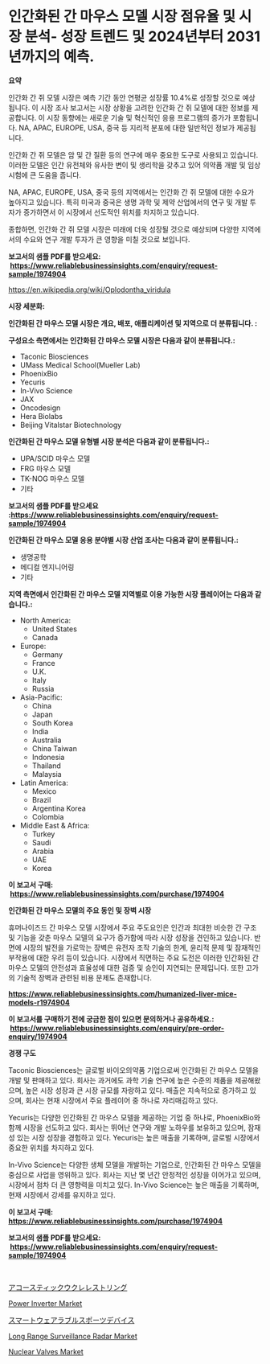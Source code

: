 <p><h1>인간화된 간 마우스 모델 시장 점유율 및 시장 분석- 성장 트렌드 및 2024년부터 2031년까지의 예측.</h1></p><p><strong>요약</strong></p>
<p><p>인간화 간 쥐 모델 시장은 예측 기간 동안 연평균 성장률 10.4%로 성장할 것으로 예상됩니다. 이 시장 조사 보고서는 시장 상황을 고려한 인간화 간 쥐 모델에 대한 정보를 제공합니다. 이 시장 동향에는 새로운 기술 및 혁신적인 응용 프로그램의 증가가 포함됩니다. NA, APAC, EUROPE, USA, 중국 등 지리적 분포에 대한 일반적인 정보가 제공됩니다.</p><p>인간화 간 쥐 모델은 암 및 간 질환 등의 연구에 매우 중요한 도구로 사용되고 있습니다. 이러한 모델은 인간 유전체와 유사한 변이 및 생리학을 갖추고 있어 의약품 개발 및 임상 시험에 큰 도움을 줍니다.</p><p>NA, APAC, EUROPE, USA, 중국 등의 지역에서는 인간화 간 쥐 모델에 대한 수요가 높아지고 있습니다. 특히 미국과 중국은 생명 과학 및 제약 산업에서의 연구 및 개발 투자가 증가하면서 이 시장에서 선도적인 위치를 차지하고 있습니다.</p><p>종합하면, 인간화 간 쥐 모델 시장은 미래에 더욱 성장될 것으로 예상되며 다양한 지역에서의 수요와 연구 개발 투자가 큰 영향을 미칠 것으로 보입니다.</p></p>
<p><strong>보고서의 샘플 PDF를 받으세요: &nbsp;<a href="https://www.reliablebusinessinsights.com/enquiry/request-sample/1974904">https://www.reliablebusinessinsights.com/enquiry/request-sample/1974904</a></strong></p>
<p><a href="https://en.wikipedia.org/wiki/Oplodontha_viridula">https://en.wikipedia.org/wiki/Oplodontha_viridula</a></p>
<p><strong>시장 세분화:</strong></p>
<p><strong> 인간화된 간 마우스 모델 시장은 개요, 배포, 애플리케이션 및 지역으로 더 분류됩니다. :</strong></p>
<p><strong>구성요소 측면에서는 인간화된 간 마우스 모델 시장은 다음과 같이 분류됩니다.:</strong></p>
<p><ul><li>Taconic Biosciences</li><li>UMass Medical School(Mueller Lab)</li><li>PhoenixBio</li><li>Yecuris</li><li>In-Vivo Science</li><li>JAX</li><li>Oncodesign</li><li>Hera Biolabs</li><li>Beijing Vitalstar Biotechnology</li></ul></p>
<p><strong> 인간화된 간 마우스 모델 유형별 시장 분석은 다음과 같이 분류됩니다.:</strong></p>
<p><ul><li>UPA/SCID 마우스 모델</li><li>FRG 마우스 모델</li><li>TK-NOG 마우스 모델</li><li>기타</li></ul></p>
<p><strong>보고서의 샘플 PDF를 받으세요 :<a href="https://www.reliablebusinessinsights.com/enquiry/request-sample/1974904">https://www.reliablebusinessinsights.com/enquiry/request-sample/1974904</a></strong></p>
<p><strong> 인간화된 간 마우스 모델 응용 분야별 시장 산업 조사는 다음과 같이 분류됩니다.:</strong></p>
<p><ul><li>생명공학</li><li>메디컬 엔지니어링</li><li>기타</li></ul></p>
<p><strong>지역 측면에서 인간화된 간 마우스 모델 지역별로 이용 가능한 시장 플레이어는 다음과 같습니다.:</strong></p>
<p><ul>
    <li>
        North America:
        <ul>
            <li>United States</li>
            <li>Canada</li>
        </ul>
    </li>
    <li>
        Europe:
        <ul>
            <li>Germany</li>
            <li>France</li>
            <li>U.K.</li>
            <li>Italy</li>
            <li>Russia</li>
        </ul>
    </li>
    <li>
        Asia-Pacific:
        <ul>
            <li>China</li>
            <li>Japan</li>
            <li>South Korea</li>
            <li>India</li>
            <li>Australia</li>
            <li>China Taiwan</li>
            <li>Indonesia</li>
            <li>Thailand</li>
            <li>Malaysia</li>
        </ul>
    </li>
    <li>
        Latin America:
        <ul>
            <li>Mexico</li>
            <li>Brazil</li>
            <li>Argentina Korea</li>
            <li>Colombia</li>
        </ul>
    </li>
    <li>
        Middle East & Africa:
        <ul>
            <li>Turkey</li>
            <li>Saudi</li>
            <li>Arabia</li>
            <li>UAE</li>
            <li>Korea</li>
        </ul>
    </li>
    </ul></p>
<p><strong>이 보고서 구매: &nbsp;<a href="https://www.reliablebusinessinsights.com/purchase/1974904">https://www.reliablebusinessinsights.com/purchase/1974904</a></strong></p>
<p><strong>인간화된 간 마우스 모델의 주요 동인 및 장벽 시장</strong></p>
<p><p>휴머나이즈드 간 마우스 모델 시장에서 주요 주도요인은 인간과 최대한 비슷한 간 구조 및 기능을 갖춘 마우스 모델의 요구가 증가함에 따라 시장 성장을 견인하고 있습니다. 반면에 시장의 발전을 가로막는 장벽은 유전자 조작 기술의 한계, 윤리적 문제 및 잠재적인 부작용에 대한 우려 등이 있습니다. 시장에서 직면하는 주요 도전은 이러한 인간화된 간 마우스 모델의 안전성과 효율성에 대한 검증 및 승인이 지연되는 문제입니다. 또한 고가의 기술적 장벽과 관련된 비용 문제도 존재합니다.</p></p>
<p><strong><a href="https://www.reliablebusinessinsights.com/humanized-liver-mice-models-r1974904">https://www.reliablebusinessinsights.com/humanized-liver-mice-models-r1974904</a></strong></p>
<p><strong>이 보고서를 구매하기 전에 궁금한 점이 있으면 문의하거나 공유하세요.: &nbsp;<a href="https://www.reliablebusinessinsights.com/enquiry/pre-order-enquiry/1974904">https://www.reliablebusinessinsights.com/enquiry/pre-order-enquiry/1974904</a></strong></p>
<p><strong>경쟁 구도</strong></p>
<p><p>Taconic Biosciences는 글로벌 바이오의약품 기업으로써 인간화된 간 마우스 모델을 개발 및 판매하고 있다. 회사는 과거에도 과학 기술 연구에 높은 수준의 제품을 제공해왔으며, 높은 시장 성장과 큰 시장 규모를 자랑하고 있다. 매출은 지속적으로 증가하고 있으며, 회사는 현재 시장에서 주요 플레이어 중 하나로 자리매김하고 있다.</p><p>Yecuris는 다양한 인간화된 간 마우스 모델을 제공하는 기업 중 하나로, PhoenixBio와 함께 시장을 선도하고 있다. 회사는 뛰어난 연구와 개발 노하우를 보유하고 있으며, 잠재성 있는 시장 성장을 경험하고 있다. Yecuris는 높은 매출을 기록하며, 글로벌 시장에서 중요한 위치를 차지하고 있다.</p><p>In-Vivo Science는 다양한 생체 모델을 개발하는 기업으로, 인간화된 간 마우스 모델을 중심으로 사업을 영위하고 있다. 회사는 지난 몇 년간 안정적인 성장을 이어가고 있으며, 시장에서 점차 더 큰 영향력을 미치고 있다. In-Vivo Science는 높은 매출을 기록하며, 현재 시장에서 강세를 유지하고 있다.</p></p>
<p><strong>이 보고서 구매: &nbsp; <a href="https://www.reliablebusinessinsights.com/purchase/1974904">https://www.reliablebusinessinsights.com/purchase/1974904</a></strong></p>
<p><strong>보고서의 샘플 PDF를 받으세요: &nbsp;<a href="https://www.reliablebusinessinsights.com/enquiry/request-sample/1974904">https://www.reliablebusinessinsights.com/enquiry/request-sample/1974904</a></strong><strong></strong></p>
<p>&nbsp;</p>
<p><p><a href="https://github.com/oqoeusbvpadwjs08/Market-Research-Report-List-2/blob/main/3863832160781.md">アコースティックウクレレストリング</a></p><p><a href="https://issuu.com/reportprime-2/docs/power-inverter-market-size-2030.pptx">Power Inverter Market</a></p><p><a href="https://github.com/KaliMetz2023/Market-Research-Report-List-1/blob/main/2673432160780.md">スマートウェアラブルスポーツデバイス</a></p><p><a href="https://github.com/SheilaBruen2023/Market-Research-Report-List-1/blob/main/long-range-surveillance-radar-market.md">Long Range Surveillance Radar Market</a></p><p><a href="https://issuu.com/reportprime-2/docs/nuclear-valves-market-size-2030.pptx">Nuclear Valves Market</a></p></p>